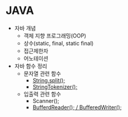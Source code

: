 # JAVA

- 자바 개념
    - 객체 지향 프로그래밍(OOP)
    - 상수(static, final, static final)
    - 접근제한자
    - 어노테이션
- 자바 함수 정리
    - 문자열 관련 함수
        - [String.split();](https://github.com/Jserim420/java/blob/main/split.md)
        - [StringTokenizer();](https://github.com/Jserim420/java/blob/main/stringTokenizer.md)
    - 입출력 관련 함수
        - Scanner();
        - [BufferdReader(); / BufferedWriter();](https://github.com/Jserim420/java/blob/main/bufferd_IO.md)
